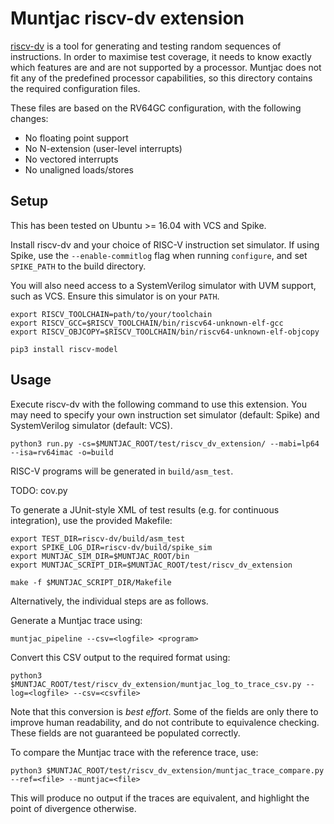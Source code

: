 # Muntjac riscv-dv extension
[riscv-dv](https://github.com/google/riscv-dv) is a tool for generating and testing random sequences of instructions. In order to maximise test coverage, it needs to know exactly which features are and are not supported by a processor. Muntjac does not fit any of the predefined processor capabilities, so this directory contains the required configuration files.

These files are based on the RV64GC configuration, with the following changes:
 * No floating point support
 * No N-extension (user-level interrupts)
 * No vectored interrupts
 * No unaligned loads/stores

## Setup
This has been tested on Ubuntu >= 16.04 with VCS and Spike.

Install riscv-dv and your choice of RISC-V instruction set simulator. If using Spike, use the `--enable-commitlog` flag when running `configure`, and set `SPIKE_PATH` to the build directory.

You will also need access to a SystemVerilog simulator with UVM support, such as VCS. Ensure this simulator is on your `PATH`.

```
export RISCV_TOOLCHAIN=path/to/your/toolchain
export RISCV_GCC=$RISCV_TOOLCHAIN/bin/riscv64-unknown-elf-gcc
export RISCV_OBJCOPY=$RISCV_TOOLCHAIN/bin/riscv64-unknown-elf-objcopy
```

```
pip3 install riscv-model
```

## Usage
Execute riscv-dv with the following command to use this extension. You may need to specify your own instruction set simulator (default: Spike) and SystemVerilog simulator (default: VCS).

```
python3 run.py -cs=$MUNTJAC_ROOT/test/riscv_dv_extension/ --mabi=lp64 --isa=rv64imac -o=build
```

RISC-V programs will be generated in `build/asm_test`.

TODO: cov.py

To generate a JUnit-style XML of test results (e.g. for continuous integration), use the provided Makefile:

```
export TEST_DIR=riscv-dv/build/asm_test
export SPIKE_LOG_DIR=riscv-dv/build/spike_sim
export MUNTJAC_SIM_DIR=$MUNTJAC_ROOT/bin
export MUNTJAC_SCRIPT_DIR=$MUNTJAC_ROOT/test/riscv_dv_extension

make -f $MUNTJAC_SCRIPT_DIR/Makefile
```

Alternatively, the individual steps are as follows.

Generate a Muntjac trace using:

```
muntjac_pipeline --csv=<logfile> <program>
```

Convert this CSV output to the required format using:

```
python3 $MUNTJAC_ROOT/test/riscv_dv_extension/muntjac_log_to_trace_csv.py --log=<logfile> --csv=<csvfile>
```

Note that this conversion is *best effort*. Some of the fields are only there to improve human readability, and do not contribute to equivalence checking. These fields are not guaranteed be populated correctly.

To compare the Muntjac trace with the reference trace, use:

```
python3 $MUNTJAC_ROOT/test/riscv_dv_extension/muntjac_trace_compare.py --ref=<file> --muntjac=<file>
```

This will produce no output if the traces are equivalent, and highlight the point of divergence otherwise.
